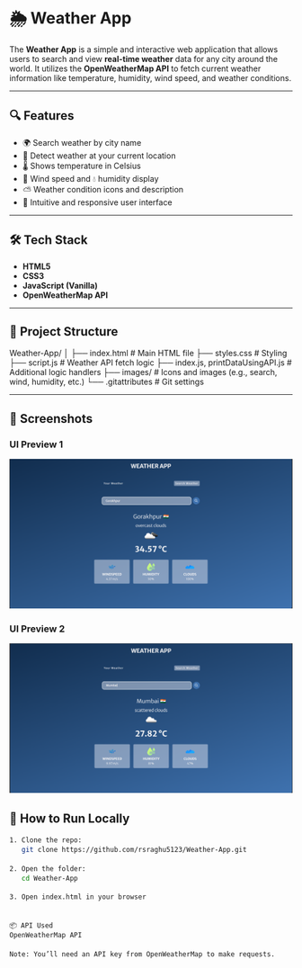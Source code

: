# 🌦️ Weather App

The **Weather App** is a simple and interactive web application that allows users to search and view **real-time weather** data for any city around the world. It utilizes the **OpenWeatherMap API** to fetch current weather information like temperature, humidity, wind speed, and weather conditions.

---

## 🔍 Features

- 🌍 Search weather by city name
- 📍 Detect weather at your current location
- 🌡️ Shows temperature in Celsius
- 💨 Wind speed and 💧 humidity display
- ⛅ Weather condition icons and description
- 🧠 Intuitive and responsive user interface

---

## 🛠️ Tech Stack

- **HTML5**
- **CSS3**
- **JavaScript (Vanilla)**
- **OpenWeatherMap API**

---

## 📂 Project Structure

Weather-App/
│
├── index.html # Main HTML file
├── styles.css # Styling
├── script.js # Weather API fetch logic
├── index.js, printDataUsingAPI.js # Additional logic handlers
├── images/ # Icons and images (e.g., search, wind, humidity, etc.)
└── .gitattributes # Git settings


---

## 📸 Screenshots

### UI Preview 1  
![UI Screenshot 1](screenshot1.png)

### UI Preview 2  
![UI Screenshot 2](screenshot2.png)


## 🚀 How to Run Locally

```bash
1. Clone the repo:
   git clone https://github.com/rsraghu5123/Weather-App.git

2. Open the folder:
   cd Weather-App

3. Open index.html in your browser


📦 API Used
OpenWeatherMap API

Note: You’ll need an API key from OpenWeatherMap to make requests.





